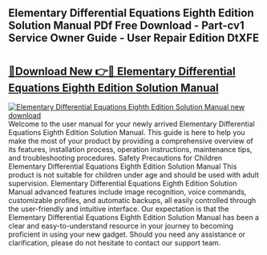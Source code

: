 ## Elementary Differential Equations Eighth Edition Solution Manual PDf Free Download - Part-cv1 Service Owner Guide - User Repair Edition DtXFE

# <h2><a href="http://bc85547.oget.top/?id=Elementary+Differential+Equations+Eighth+Edition+Solution+Manual">🔗Download New 👉🔴 Elementary Differential Equations Eighth Edition Solution Manual</a></h2>

[![Elementary Differential Equations Eighth Edition Solution Manual new download](https://i.imgur.com/5g1atiW.png)](http://bc85547.oget.top/?id=Elementary+Differential+Equations+Eighth+Edition+Solution+Manual)
Welcome to the user manual for your newly arrived Elementary Differential Equations Eighth Edition Solution Manual. This guide is here to help you make the most of your product by providing a comprehensive overview of its features, installation process, operation instructions, maintenance tips, and troubleshooting procedures. Safety Precautions for Children Elementary Differential Equations Eighth Edition Solution Manual This product is not suitable for children under age and should be used with adult supervision. Elementary Differential Equations Eighth Edition Solution Manual advanced features include image recognition, voice commands, customizable profiles, and automatic backups, all easily controlled through the user-friendly and intuitive interface. Our expectation is that the Elementary Differential Equations Eighth Edition Solution Manual has been a clear and easy-to-understand resource in your journey to becoming proficient in using your new gadget. Should you need any assistance or clarification, please do not hesitate to contact our support team.
